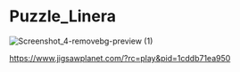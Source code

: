 # Puzzle_Linera

![Screenshot_4-removebg-preview (1)](https://github.com/KyryloKilin/Puzzle_Linera/assets/83702309/8eb50def-cee5-47e1-8125-933638250fe0)

https://www.jigsawplanet.com/?rc=play&pid=1cddb71ea950
